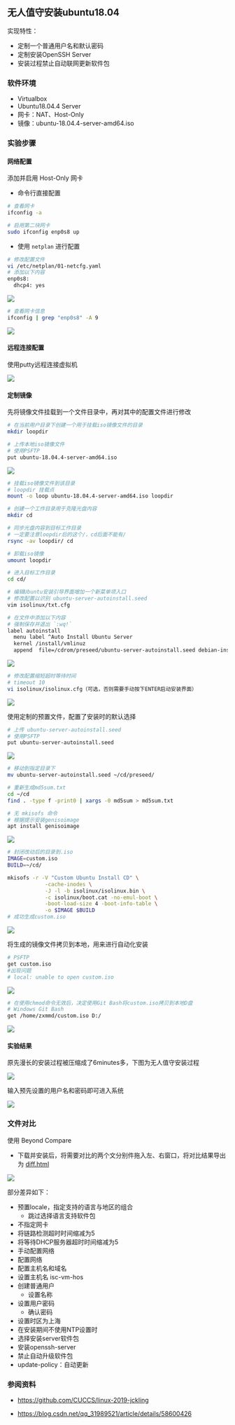 ## 无人值守安装ubuntu18.04

实现特性：

- 定制一个普通用户名和默认密码
- 定制安装OpenSSH Server
- 安装过程禁止自动联网更新软件包

### 软件环境

- Virtualbox
- Ubuntu18.04.4 Server
- 网卡：NAT、Host-Only
- 镜像：ubuntu-18.04.4-server-amd64.iso

### 实验步骤

#### 网络配置

添加并启用 Host-Only 网卡

- 命令行直接配置

```bash
# 查看网卡
ifconfig -a

# 启用第二块网卡
sudo ifconfig enp0s8 up

```

- 使用 `netplan` 进行配置

```bash
# 修改配置文件
vi /etc/netplan/01-netcfg.yaml
# 添加以下内容
enp0s8:
  dhcp4: yes
```

![](images/netplan.png)

```bash
# 查看网卡信息
ifconfig | grep "enp0s8" -A 9
```

![](images/ifconfig.png)

#### 远程连接配置

使用putty远程连接虚拟机

![](images/connect.png)

#### 定制镜像

先将镜像文件挂载到一个文件目录中，再对其中的配置文件进行修改

```bash
# 在当前用户目录下创建一个用于挂载iso镜像文件的目录
mkdir loopdir

# 上传本地iso镜像文件
# 使用PSFTP
put ubuntu-18.04.4-server-amd64.iso
```

![](images/put_iso.png)

```bash
# 挂载iso镜像文件到该目录
# loopdir 挂载点
mount -o loop ubuntu-18.04.4-server-amd64.iso loopdir

# 创建一个工作目录用于克隆光盘内容
mkdir cd

# 同步光盘内容到目标工作目录
# 一定要注意loopdir后的这个/，cd后面不能有/
rsync -av loopdir/ cd

# 卸载iso镜像
umount loopdir

# 进入目标工作目录
cd cd/

# 编辑Ubuntu安装引导界面增加一个新菜单项入口
# 修改配置以识别 ubuntu-server-autoinstall.seed
vim isolinux/txt.cfg

# 在文件中添加以下内容
# 强制保存并退出 `:wq!`
label autoinstall
  menu label ^Auto Install Ubuntu Server
  kernel /install/vmlinuz
  append  file=/cdrom/preseed/ubuntu-server-autoinstall.seed debian-installer/locale=en_US console-setup/layoutcode=us keyboard-configuration/layoutcode=us console-setup/ask_detect=false localechooser/translation/warn-light=true localechooser/translation/warn-severe=true initrd=/install/initrd.gz root=/dev/ram rw quiet
```

![](images/txt.png)

```bash
# 修改配置缩短超时等待时间
# timeout 10
vi isolinux/isolinux.cfg（可选，否则需要手动按下ENTER启动安装界面）
```

![](images/timeout.png)

使用定制的预置文件，配置了安装时的默认选择

```bash
# 上传 ubuntu-server-autoinstall.seed
# 使用PSFTP
put ubuntu-server-autoinstall.seed
```

![](images/put_seed.png)

```bash
# 移动到指定目录下
mv ubuntu-server-autoinstall.seed ~/cd/preseed/

# 重新生成md5sum.txt
cd ~/cd
find . -type f -print0 | xargs -0 md5sum > md5sum.txt

# 无 mkisofs 命令
# 根据提示安装genisoimage
apt install genisoimage
```

![](images/install_genisoimage.png)

```bash
# 封闭改动后的目录到.iso
IMAGE=custom.iso
BUILD=~/cd/

mkisofs -r -V "Custom Ubuntu Install CD" \
            -cache-inodes \
            -J -l -b isolinux/isolinux.bin \
            -c isolinux/boot.cat -no-emul-boot \
            -boot-load-size 4 -boot-info-table \
            -o $IMAGE $BUILD
# 成功生成custom.iso
```

![](images/custom.png)

将生成的镜像文件拷贝到本地，用来进行自动化安装

```bash
# PSFTP
get custom.iso
#出现问题
# local: unable to open custom.iso
```

![](images/get_failed.png)

```bash
# 在使用chmod命令无效后，决定使用Git Bash将custom.iso拷贝到本地D盘
# Windows Git Bash
get /home/zxmmd/custom.iso D:/
```

![](images/get_custom.png)

#### 实验结果

原先漫长的安装过程被压缩成了6minutes多，下图为无人值守安装过程

![](images/autoinstall.gif)

输入预先设置的用户名和密码即可进入系统

![](images/result.png)

### 文件对比

使用 Beyond Compare
- 下载并安装后，将需要对比的两个文分别件拖入左、右窗口，将对比结果导出为 [diff.html](https://github.com/CUCCS/linux-2020-ZXMMD/blob/chap0x01/chap0x01/diff.html)

![](images/compare.png)

部分差异如下：

- 预置locale，指定支持的语言与地区的组合
  - 跳过选择语言支持软件包
- 不指定网卡
- 将链路检测超时时间缩减为5
- 将等待DHCP服务器超时时间缩减为5
- 手动配置网络
- 配置网络
- 配置主机名和域名
- 设置主机名 isc-vm-hos
- 创建普通用户
  - 设置名称
- 设置用户密码
  - 确认密码
- 设置时区为上海
- 在安装期间不使用NTP设置时
- 选择安装server软件包
- 安装openssh-server
- 禁止自动升级软件包
- update-policy：自动更新

### 参阅资料

- https://github.com/CUCCS/linux-2019-jckling

- https://blog.csdn.net/qq_31989521/article/details/58600426

